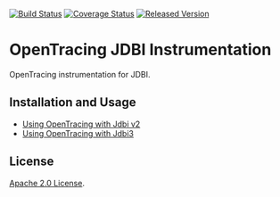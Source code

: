 [![Build Status][ci-img]][ci] [![Coverage Status][cov-img]][cov] [![Released Version][maven-img]][maven]

# OpenTracing JDBI Instrumentation
OpenTracing instrumentation for JDBI.

## Installation and Usage

- [Using OpenTracing with Jdbi v2](opentracing-jdbi/README.md)
- [Using OpenTracing with Jdbi3](opentracing-jdbi3/README.md)

## License

[Apache 2.0 License](./LICENSE).

[ci-img]: https://travis-ci.org/opentracing-contrib/java-jdbi.svg?branch=master
[ci]: https://travis-ci.org/opentracing-contrib/java-jdbi
[cov-img]: https://coveralls.io/repos/github/opentracing-contrib/java-jdbi/badge.svg?branch=master
[cov]: https://coveralls.io/github/opentracing-contrib/java-jdbi?branch=master
[maven-img]: https://img.shields.io/maven-central/v/io.opentracing.contrib/jdbi-opentracing.svg
[maven]: http://search.maven.org/#search%7Cga%7C1%7Cjdbi-opentracing
